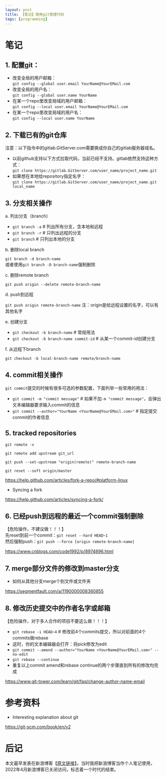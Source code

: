 ```yaml
---
layout: post
title: 【笔记】使用git管理代码
tags: [programming]
---
```


# 笔记
## 1. 配置git：

- 改变全局的用户邮箱：<br>
`git config --global user.email YourName@YourEMail.com`
- 改变全局的用户名：<br>
`git config --global user.name YourName`
- 在某一个repo里改变局域的用户邮箱：<br>
`git config --local user.email YourName@YourEMail.com`
- 在某一个repo里改变局域的用户名：<br>
`git config --local user.name YourName`

## 2. 下载已有的git仓库

注意：以下指令中的gitlab.GitServer.com需要换成你自己的gitlab服务器域名。
- 以前github支持以下方式拉取代码，当前已经不支持。gitlab依然支持这种方式：<br>
`git clone https://gitlab.GitServer.com/user_name/project_name.git`
- 如果想在本地给repository指定名字：<br>
`git clone https://gitlab.GitServer.com/user_name/project_name.git local_name`

## 3. 分支相关操作

a. 列出分支（branch）

- `git branch -a` # 列出所有分支，含本地和远程
- `git branch -r` # 只列出远程的分支
- `git branch`    # 只列出本地的分支

b. 删除local branch

`git branch -d branch-name`<br>
或者使用`git branch -D branch-name`强制删除

c. 删除remote branch

`git push origin --delete remote-branch-name`

d. push到远程

`git push origin remote-branch-name` 注：origin是给远程设置的名字，可以有其他名字

e. 创建分支

- `git checkout -b branch-name` # 常规用法
- `git checkout -b branch-name commit-id` # 从某一个commit-id创建分支

f. 从远程下branch

`git checkout -b local-branch-name remote/branch-name`

## 4. commit相关操作

`git commit`提交的时候有很多可选的参数配置，下面列举一些常用的用法：

- `git commit -m "commit message"` # 如果不加`-m "commit message"`，会弹出文本编辑器要求输入commit的信息
- `git commit --author="YourName <YourName@YourEMail.com>"` # 指定提交commit的作者信息


## 5. tracked repositories

`git remote -v`

`git remote add upstream git_url`

`git push --set-upstream "origin(remote)" remote-branch-name`

`git reset --soft origin/master`

<https://help.github.com/articles/fork-a-repo/#platform-linux>

- Syncing a fork

<https://help.github.com/articles/syncing-a-fork/>

## 6. 已经push到远程的最近一个commit强制删除

【危险操作，不建议做！！！】<br>
先reset到前一个commit：`git reset --hard HEAD~1`<br>
然后强制push：`git push --force [origin remote-branch-name]`

<https://www.cnblogs.com/code1992/p/8974896.html>

## 7. merge部分文件的修改到master分支

- 如何从其他分支merge个别文件或文件夹

<https://segmentfault.com/a/1190000008360855>

## 8. 修改历史提交中的作者名字或邮箱

【危险操作，对于多人合作的项目不要这么做！！！】<br>
- `git rebase -i HEAD~4` # 修改前4个commits提交，所以对前面的4个commits做rebase
- 这时，你的文本编辑器会打开：将pick修改为edit
- `git commit --amend --author="YourName <YourName@YourEMail.com>" --no-edit`
- `git rebase --continue`
- 重复以上commit amend和rebase continue的两个步骤直到所有的修改均完成


<https://www.git-tower.com/learn/git/faq/change-author-name-email>


# 参考资料

- Interesting explanation about git

<https://git-scm.com/book/en/v2>

# 后记

本文最早发表在新浪博客【[原文链接](https://blog.sina.com.cn/s/blog_86e874d30102x396.html)】。当时我把新浪博客当作个人笔记使用，2022年4月新浪博客已关闭访问，标志着一个时代的结束。
